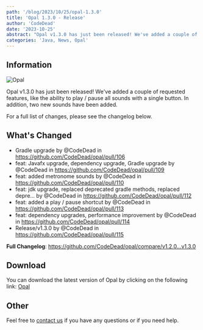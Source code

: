 ```yaml
---
path: '/blog/2023/10/25/opal-1.3.0'
title: 'Opal 1.3.0 - Release'
author: 'CodeDead'
date: '2023-10-25'
abstract: "Opal v1.3.0 has just been released! We've added a couple of requested features, like the ability to play / pause all..."
categories: 'Java, News, Opal'
---
```


## Information

![Opal](https://i.imgur.com/UAxfclq.png)

Opal v1.3.0 has just been released! We've added a couple of requested features, like the ability to play / pause all sounds with a single button.
In addition, two new sounds have been added.

For a full list of changes, please see the changelog below.

## What's Changed

- Gradle upgrade by @CodeDead in https://github.com/CodeDead/opal/pull/106
- feat: Javafx upgrade, dependency upgrade, Gradle upgrade by @CodeDead in https://github.com/CodeDead/opal/pull/109
- feat: added metronome sounds by @CodeDead in https://github.com/CodeDead/opal/pull/110
- feat: jdk upgrade, replaced deprecated gradle methods, replaced depre… by @CodeDead in https://github.com/CodeDead/opal/pull/112
- feat: added a play / pause shortcut by @CodeDead in https://github.com/CodeDead/opal/pull/113
- feat: dependency upgrades, performance improvement by @CodeDead in https://github.com/CodeDead/opal/pull/114
- Release/v1.3.0 by @CodeDead in https://github.com/CodeDead/opal/pull/115

**Full Changelog**: https://github.com/CodeDead/opal/compare/v1.2.0...v1.3.0

## Download

You can download the latest version of Opal by clicking on the following link:
[Opal](https://codedead.com/software/opal)

## Other

Feel free to [contact us](/contact) if you have any questions or if you need help.

